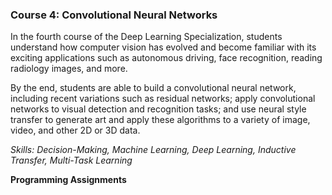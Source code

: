 ### Course 4: Convolutional Neural Networks

In the fourth course of the Deep Learning Specialization, students understand how computer vision has evolved and become familiar with its exciting applications such as autonomous driving, face recognition, reading radiology images, and more.

By the end, students are able to build a convolutional neural network, including recent variations such as residual networks; apply convolutional networks to visual detection and recognition tasks; and use neural style transfer to generate art and apply these algorithms to a variety of image, video, and other 2D or 3D data.

*Skills: Decision-Making, Machine Learning, Deep Learning, Inductive Transfer, Multi-Task Learning*

**Programming Assignments**
